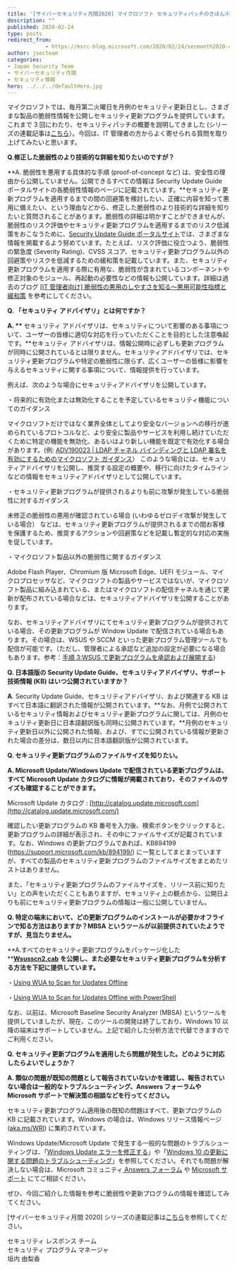 ```yaml
---
title: '[サイバーセキュリティ月間2020] マイクロソフト セキュリティパッチのきほん④'
description: ""
published: 2020-02-24
type: posts
redirect_from:
            - https://msrc-blog.microsoft.com/2020/02/24/secmonth2020-4/
author: jsecteam
categories:
- Japan Security Team
- サイバーセキュリティ月間
- セキュリティ情報
hero: ../../../defaultHero.jpg
---
```

マイクロソフトでは、毎月第二火曜日を月例のセキュリティ更新日とし、さまざまな製品の脆弱性情報を公開しセキュリティ更新プログラムを提供しています。これまで 3 回にわたり、セキュリティパッチの概要を説明してきました (シリーズの連載記事は[こちら](https://aka.ms/secmonth2020)）。今回は、IT 管理者の方からよく寄せられる質問を取り上げてみたいと思います。

**Q.修正した脆弱性のより技術的な詳細を知りたいのですが？**

**A. 脆弱性を悪用する具体的な手順 (proof-of-concept など) は、安全性の理由から公開していません。公開できるすべての情報は Security Update Guide ポータルサイトの各脆弱性情報のページに記載されています。**セキュリティ更新プログラムを適用するまでの間の回避策を検討したい、正確に内容を知って悪用に備えたい、という理由などから、修正した脆弱性のより技術的な詳細を知りたいと質問されることがあります。脆弱性の詳細は明かすことができませんが、脆弱性のリスク評価やセキュリティ更新プログラムを適用するまでのリスク低減策をおこなうために、[Security Update Guide ポータルサイト](https://portal.msrc.microsoft.com/en-us/security-guidance)では、さまざまな情報を掲載するよう努めています。たとえば、リスク評価に役立つよう、脆弱性の緊急度 (Severity Rating)、CVSS スコア、セキュリティ更新プログラム以外の回避策やリスクを低減するための緩和策を記載しています。また、セキュリティ更新プログラムを適用する際に有用な、脆弱性が含まれているコンポーネントや修正対象のモジュール、再起動の必要性などの情報も公開しています。詳細は過去のブログ [\[IT 管理者向け\] 脆弱性の悪用のしやすさを知る～悪用可能性指標と緩和策](https://msrc-blog.microsoft.com/2020/01/09/exploitabilityindex/) を参考にしてください。

**Q. 「セキュリティ アドバイザリ」とは何ですか？**

**A. ​\*\*** セキュリティ アドバイザリは、セキュリティについて影響のある事項について、ユーザーの皆様に適切な対応を行っていただくことを目的とした注意喚起です。\*\*セキュリティ アドバイザリは、情報公開時に必ずしも更新プログラムが同時に公開されているとは限りません。セキュリティアドバイザリでは、セキュリティ更新プログラムや特定の脆弱性に限らず、広くユーザーの皆様に影響を与えるセキュリティに関する事項について、情報提供を行っています。

例えば、次のような場合にセキュリティアドバイザリを公開しています。

・将来的に有効化または無効化することを予定しているセキュリティ機能についてのガイダンス

マイクロソフトだけではなく業界全体としてより安全なバージョンへの移行が進められているプロトコルなど、より安全に製品やサービスを利用し続けていただくために特定の機能を無効化、あるいはより新しい機能を既定で有効化する場合があります。(例: [ADV190023 | LDAP チャネル バインディングと LDAP 署名を有効にするためのマイクロソフト ガイダンス](https://portal.msrc.microsoft.com/ja-JP/security-guidance/advisory/ADV190023)） このような場合には、セキュリティアドバイザリを公開し、推奨する設定の概要や、移行に向けたタイムラインなどの情報をセキュリティアドバイザリとして公開しています。

・セキュリティ更新プログラムが提供されるよりも前に攻撃が発生している脆弱性に対するガイダンス

未修正の脆弱性の悪用が確認されている場合 (いわゆるゼロデイ攻撃が発生している場合） などは、セキュリティ更新プログラムが提供されるまでの間お客様を保護するため、推奨するアクションや回避策などを記載し暫定的な対応の実施を促しています。

・マイクロソフト製品以外の脆弱性に関するガイダンス

Adobe Flash Player、Chromium 版 Microsoft Edge、UEFI モジュール、マイクロプロセッサなど、マイクロソフトの製品やサービスではないが、マイクロソフト製品に組み込まれている、またはマイクロソフトの配信チャネルを通じて更新が配布されている場合などは、セキュリティアドバイザリを公開することがあります。

なお、セキュリティアドバイザリにてセキュリティ更新プログラムが提供されている場合、その更新プログラムが Window Update で配信されている場合もあります。その場合は、WSUS や SCCM といった更新プログラム管理ツールでも配信が可能です。（ただし、管理者による承認など追加の設定が必要になる場合もあります。参考：[手順 3:WSUS で更新プログラムを承認および展開する](https://docs.microsoft.com/ja-jp/windows-server/administration/windows-server-update-services/deploy/3-approve-and-deploy-updates-in-wsus))

**Q. 日本語版の Security Update Guide、セキュリティアドバイザリ、サポート技術情報 (KB) はいつ公開されていますか？**

**A**. Security Update Guide、セキュリティアドバイザリ、および関連する KB はすべて日本語に翻訳された情報が公開されています。**なお、月例で公開されているセキュリティ情報およびセキュリティ更新プログラムに関しては、月例のセキュリティ更新日に日本語翻訳版も同時に公開されています。**月例のセキュリティ更新日以外に公開された情報、および、すでに公開されている情報が更新された場合の差分は、数日以内に日本語翻訳版が公開されています。

**Q. セキュリティ更新プログラムのファイルサイズを知りたい。**

**A. Microsoft Update/Windows Update で配信されている更新プログラムは、すべて Microsoft Update カタログに情報が掲載されており、そのファイルのサイズも確認することができます。**

Microsoft Update カタログ : [http://catalog.update.microsoft.com](http://catalog.update.microsoft.com/)

確認したい更新プログラムの KB 番号を入力後、検索ボタンをクリックすると、更新プログラムの詳細が表示され、その中にファイルサイズが記載されています。なお、Windows の更新プログラムであれば、KB894199 (<https://support.microsoft.com/kb/894199/>) に一覧としてまとまっていますが、すべての製品のセキュリティ更新プログラムのファイルサイズをまとめたリストはありません。

また、「セキュリティ更新プログラムのファイルサイズを、リリース前に知りたい」との声をいただくこともありますが、セキュリティ上の観点から、公開日よりも前にセキュリティ更新プログラムの情報は一般に公開していません。

**Q. 特定の端末において、どの更新プログラムのインストールが必要かオフラインで知る方法はありますか？MBSA というツールが以前提供されていたようですが、見当たりません。**

**A.すべてのセキュリティ更新プログラムをパッケージ化した **[**Wsusscn2.cab**](http://download.windowsupdate.com/microsoftupdate/v6/wsusscan/wsusscn2.cab) **を公開し、また必要なセキュリティ更新プログラムを分析する方法を下記に提供しています。**

・[Using WUA to Scan for Updates Offline](https://docs.microsoft.com/en-us/windows/win32/wua_sdk/using-wua-to-scan-for-updates-offline)

・[Using WUA to Scan for Updates Offline with PowerShell](https://gallery.technet.microsoft.com/Using-WUA-to-Scan-for-f7e5e0be)

なお、以前は、Microsoft Baseline Security Analyzer (MBSA) というツールを提供していましたが、現在、このツールの開発は終了しており、Windows 10 以降の端末はサポートしていません。上記で紹介した分析方法で代替できますのでご利用ください。

**Q. セキュリティ更新プログラムを適用したら問題が発生した。どのように対応したらよいでしょうか？**

**A. 類似の問題が既知の問題として報告されていないかを確認し、報告されていない場合は一般的なトラブルシューティング、Answers フォーラムや Microsoft サポートで解決策の相談などを行ってください。**

セキュリティ更新プログラム適用後の既知の問題はすべて、更新プログラムの KB に記載されています。Windows の場合は、Windows リリース情報ページ ([aka.ms/WRI](https://docs.microsoft.com/en-us/windows/release-information/)) に集約されています。

Windows Update/Microsoft Update で発生する一般的な問題のトラブルシューティングは、「[Windows Update エラーを修正する](https://support.microsoft.com/ja-jp/help/10164/fix-windows-update-errors)」や「[Windows 10 の更新に関する問題のトラブルシューティング](https://support.microsoft.com/ja-jp/help/4089834?ocid=20SMC10164Windows10)」を参照してください。それでも問題が解決しない場合は、Microsoft コミュニティ[ Answers フォーラム](https://answers.microsoft.com/ja-jp) や [Microsoft サポート](https://support.microsoft.com/ja-jp/contactus/) にてご相談ください。

ぜひ、今回ご紹介した情報を参考に脆弱性や更新プログラムの情報を確認してみてください。

\[サイバーセキュリティ月間 2020] シリーズの連載記事は[こちら](https://aka.ms/secmonth2020)を参照してください。

セキュリティ レスポンス チーム  
セキュリティ プログラム マネージャ  
垣内 由梨香

<!-- wp:paragraph -->

<!-- /wp:paragraph -->

